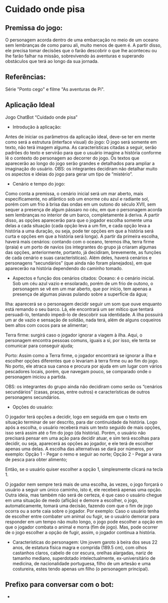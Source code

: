 # Cuidado onde pisa

## Premissa do jogo:

O personagem acorda dentro de uma embarcação no meio de um oceano sem lembranças de como parou ali, muito menos de quem é. A partir disso, ele precisa tomar decisões que o farão descobrir o que lhe aconteceu ou lhe farão falhar na missão, sobrevivendo às aventuras e superando obstáculos que terá ao longo da sua jornada.

## Referências: 
Série "Ponto cego" e filme "As aventuras de Pi".


## Aplicação Ideal
Jogo ChatBot “Cuidado onde pisa”


- Introdução à aplicação:

Antes de iniciar os parâmetros da aplicação ideal, deve-se ter em mente como será a estrutura (interface visual) do jogo:
O jogo será somente em texto, não terá imagem alguma. As características citadas a seguir, serão padrões do texto e servirão para que o usuário imagine a história conforme lê o contexto do personagem ao decorrer do jogo. Os textos que aparecerão ao longo do jogo serão grandes e detalhados para ampliar a imaginação do usuário.
OBS: os integrantes decidiram não detalhar muito os aspectos e ideias do jogo para gerar um tipo de “mistério”.


- Cenário e tempo do jogo:

Como conta a premissa, o cenário inicial será um mar aberto, mais especificamente, no atlântico sob um enorme céu azul e radiante sol, porém com um frio à brisa das ondas em um outono do século XVII, sem sequer a presença de algum pássaro no céu, em que o personagem acorda sem lembranças no interior de um barco, completamente à deriva. A partir disso, as opções aparecerão para que o jogador escolha somente uma delas a cada situação (cada opção leva a um fim, e cada opção leva a história a uma duração, ou seja, pode ter opções em que a história será curta e opções em que a história será longa).
A partir da primeira escolha, haverá mais cenários: contando com o oceano, teremos ilha, terra firme (praia) e um porto de navios (os integrantes do grupo já criaram algumas das opções, anteriormente, portanto, já decidiram, brevemente, as funções de cada cenário e suas características). Além deles, haverá cenários e personagens “secundários” (que ainda não foram planejados), em que aparecerão na história dependendo do caminho tomado.

- Aspectos e função dos cenários citados:
Oceano: é o cenário inicial. Sob um céu azul vazio e ensolarado, porém de um frio de outono, o personagem se vê em um mar aberto, que por início, tem apenas a presença de algumas piavas pulando sobre a superfície da água;

Ilha: aparecerá se o personagem decidir seguir um som que ouve enquanto está remando o seu barco. Lá, ele encontrará um ser mítico que tentará persuadi-lo, tentando impedi-lo de descobrir sua identidade. A ilha possuirá um ar de vazio e sensação de solidão, nada terá, além de alguns coqueiros bem altos com cocos para se alimentar;

Terra firme: surgirá caso o jogador ignorar a viagem à ilha. Aqui, o personagem encontra pessoas comuns, iguais a si, por isso, ele tenta se comunicar para conseguir ajuda;

Porto: Assim como a Terra firme, o jogador encontrará se ignorar a ilha e escolher opções diferentes que o levariam à terra firme ou ao fim do jogo. No porto, ele atraca sua canoa e procura por ajuda em um lugar com vários pescadores locais, porém, que navegam pouco, se comparado onde o personagem iniciou a partida. 

OBS: os integrantes do grupo ainda não decidiram como serão os “cenários secundários” (casas, praças, entre outros) e características de outros personagens secundários.



- Opções do usuário:

O jogador terá opções a decidir, logo em seguida em que o texto em situação terminar de ser descrito, para dar continuidade da história. Logo após a escolha, o usuário receberá mais um texto seguido de mais opções, isso será assim até o fim do jogo (da história).
Porém, o usuário não precisará pensar em uma ação para decidir atuar, e sim terá escolhas para decidir, ou seja, aparecerá as opções ao jogador, e ele terá de escolher apenas uma delas. A escolha das alternativas se dará por números, por exemplo:
Opção 1 - Pegar o remo e seguir ao norte;
Opção 2 - Pegar a vara de pesca para obter alimento;

Então, se o usuário quiser escolher a opção 1, simplesmente clicará na tecla 1.

O jogador nem sempre terá mais de uma escolha, às vezes, o jogo forçará o usuário a seguir um único caminho, isto é, ele receberá apenas uma opção.
Outra ideia, mas também não será de certeza, é que caso o usuário chegue em uma situação de medo (aflição) e demore a escolher, o jogo, automaticamente, tomará uma decisão, fazendo com que o fim de jogo ocorra ou a sorte caia sobre o jogador.
Por exemplo: Caso o usuário tenha de escolher entre combater um animal ou fugir, se o usuário demorar para responder em um tempo não muito longo, o jogo pode escolher a opção em que o jogador combata o animal e morra (fim de jogo). Mas, pode ocorrer de o jogo escolher a opção de fugir, assim, o jogador continua a história.



- Características do personagem: 
Um jovem garoto à beira dos seus 22 anos, de estatura física magra e comprida (189.5 cm), com olhos castanhos claros, cabelo de cor escura, orelhas alargadas, nariz de tamanho mediano, superdotado intelectualmente, ex-universitário de medicina, de nacionalidade portuguesa, filho de um artesão e uma costureira, estes tendo apenas um filho (o personagem principal).

## Prefixo para conversar com o bot:
*
